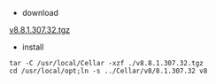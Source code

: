 * download

[v8.8.1.307.32.tgz](https://mega.nz/file/RQZiFZSL#H2Y2ka_IFUY2Z5WECRZypImwZhfMgXCTplvgxQkn_Vc)

* install

```shell
tar -C /usr/local/Cellar -xzf ./v8.8.1.307.32.tgz
cd /usr/local/opt;ln -s ../Cellar/v8/8.1.307.32 v8
```
